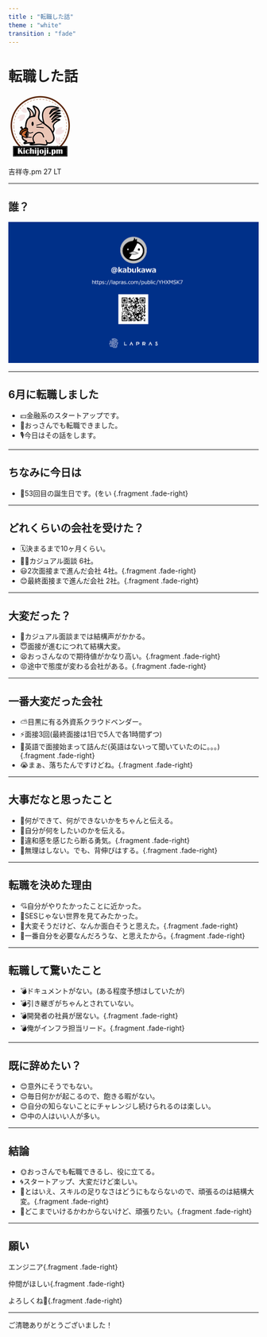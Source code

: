 ```yaml
---
title : "転職した話"
theme : "white"
transition : "fade"
---
```


# 転職した話


![](img/kichijyojipm.png)

吉祥寺.pm 27 LT

---

## 誰？

![](img/prof.png)

---

## 6月に転職しました

* 💴金融系のスタートアップです。
* 👴おっさんでも転職できました。
* 🎙️今日はその話をします。

---

## ちなみに今日は

* 🍰53回目の誕生日です。(をい {.fragment .fade-right}

---

## どれくらいの会社を受けた？

* 🗓️決まるまで10ヶ月くらい。
* 👨‍⚖️カジュアル面談 6社。
* 😃2次面接まで進んだ会社 4社。{.fragment .fade-right}
* 😊最終面接まで進んだ会社 2社。{.fragment .fade-right}

---

## 大変だった？

* 👋カジュアル面談までは結構声がかかる。
* 😇面接が進むにつれて結構大変。
* 😫おっさんなので期待値がかなり高い。{.fragment .fade-right}
* 😡途中で態度が変わる会社がある。{.fragment .fade-right}

---

## 一番大変だった会社

* ⛅目黒に有る外資系クラウドベンダー。
* ⚡面接3回(最終面接は1日で5人で各1時間ずつ)
* 📖英語で面接始まって詰んだ(英語はないって聞いていたのに。。。)　{.fragment .fade-right}
* 😭まぁ、落ちたんですけどね。{.fragment .fade-right}

---

## 大事だなと思ったこと

* 🔮何ができて、何ができないかをちゃんと伝える。
* 💎自分が何をしたいのかを伝える。
* 🎀違和感を感じたら断る勇気。{.fragment .fade-right}
* 📌無理はしない。でも、背伸びはする。{.fragment .fade-right}

---

## 転職を決めた理由

* 💘自分がやりたかったことに近かった。
* 🧡SESじゃない世界を見てみたかった。
* 💛大変そうだけど、なんか面白そうと思えた。{.fragment .fade-right}
* 💚一番自分を必要なんだろうな、と思えたから。{.fragment .fade-right}

---

## 転職して驚いたこと

* 💣ドキュメントがない。(ある程度予想はしていたが)
* 💣引き継ぎがちゃんとされていない。
* 💣開発者の社員が居ない。{.fragment .fade-right}
* 💣俺がインフラ担当リード。{.fragment .fade-right}

---

## 既に辞めたい？

* 😊意外にそうでもない。
* 😊毎日何かが起こるので、飽きる暇がない。
* 😊自分の知らないことにチャレンジし続けられるのは楽しい。
* 😊中の人はいい人が多い。

---

## 結論

* 🌞おっさんでも転職できるし、役に立てる。
* 🌀スタートアップ、大変だけど楽しい。
* 🌈とはいえ、スキルの足りなさはどうにもならないので、頑張るのは結構大変。{.fragment .fade-right}
* 💯どこまでいけるかわからないけど、頑張りたい。{.fragment .fade-right}

---

## 願い

エンジニア{.fragment .fade-right}

仲間がほしい{.fragment .fade-right}

よろしくね🌠{.fragment .fade-right}

---

ご清聴ありがとうございました！
